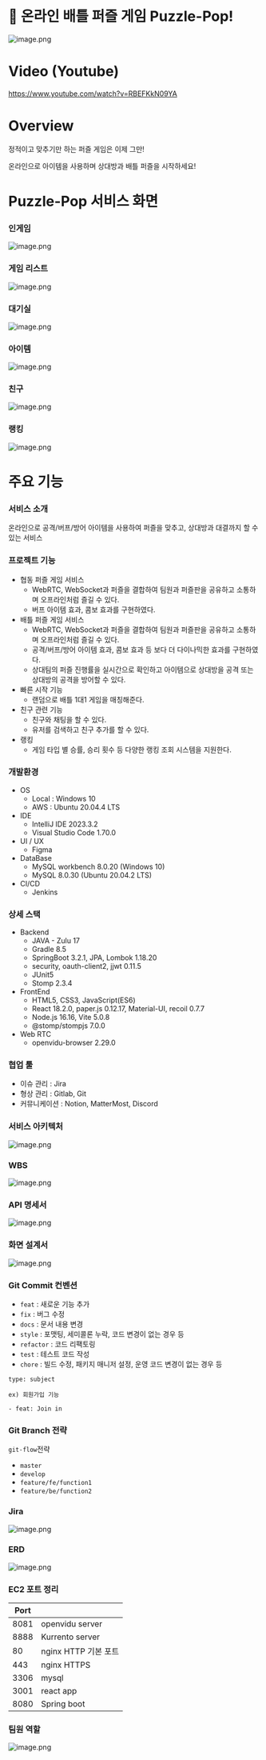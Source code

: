 # 🧩 온라인 배틀 퍼즐 게임 Puzzle-Pop!
![image.png](./readmeImg/main.gif)

# Video (Youtube)

https://www.youtube.com/watch?v=RBEFKkN09YA

#  Overview
정적이고 맞추기만 하는 퍼즐 게임은 이제 그만!

온라인으로 아이템을 사용하며 상대방과 배틀 퍼즐을 시작하세요!

# Puzzle-Pop 서비스 화면

### 인게임
![image.png](./readmeImg/ingame.png)

### 게임 리스트
![image.png](./readmeImg/gamelist.png)

### 대기실
![image.png](./readmeImg/waitingroom.png)

### 아이템
![image.png](./readmeImg/item.gif)

### 친구
![image.png](./readmeImg/friend.png)

### 랭킹
![image.png](./readmeImg/ranking.png)




#  주요 기능

### 서비스 소개
온라인으로 공격/버프/방어 아이템을 사용하여 퍼즐을 맞추고, 
상대방과 대결까지 할 수 있는 서비스   

### 프로젝트 기능
- 협동 퍼즐 게임 서비스
    - WebRTC, WebSocket과 퍼즐을 결합하여 팀원과 퍼즐판을 공유하고 소통하며 오프라인처럼 즐길 수 있다.
    - 버프 아이템 효과, 콤보 효과를 구현하였다.
- 배틀 퍼즐 게임 서비스
    - WebRTC, WebSocket과 퍼즐을 결합하여 팀원과 퍼즐판을 공유하고 소통하며 오프라인처럼 즐길 수 있다.
    - 공격/버프/방어 아이템 효과, 콤보 효과 등 보다 더 다이나믹한 효과를 구현하였다.
    - 상대팀의 퍼즐 진행률을 실시간으로 확인하고 아이템으로 상대방을 공격 또는 상대방의 공격을 방어할 수 있다.
- 빠른 시작 기능
    - 랜덤으로 배틀 1대1 게임을 매칭해준다.
- 친구 관련 기능
    - 친구와 채팅을 할 수 있다.
    - 유저를 검색하고 친구 추가를 할 수 있다.
- 랭킹
    - 게임 타입 별 승률, 승리 횟수 등 다양한 랭킹 조회 시스템을 지원한다.

### 개발환경
- OS
    - Local : Windows 10
    - AWS : Ubuntu 20.04.4 LTS
- IDE
    - IntelliJ IDE 2023.3.2
    - Visual Studio Code 1.70.0
- UI / UX
    - Figma
- DataBase
    - MySQL workbench 8.0.20 (Windows 10)
    - MySQL 8.0.30 (Ubuntu 20.04.2 LTS)
- CI/CD
    - Jenkins

### 상세 스택
- Backend
    - JAVA - Zulu 17
    - Gradle 8.5
    - SpringBoot 3.2.1, JPA, Lombok 1.18.20
    - security, oauth-client2, jjwt 0.11.5
    - JUnit5
    - Stomp 2.3.4
- FrontEnd
    - HTML5, CSS3, JavaScript(ES6)
    - React 18.2.0, paper.js 0.12.17, Material-UI, recoil 0.7.7
    - Node.js 16.16, Vite 5.0.8
    - @stomp/stompjs 7.0.0
- Web RTC
    - openvidu-browser 2.29.0

### 협업 툴
- 이슈 관리 : Jira
- 형상 관리 : Gitlab, Git
- 커뮤니케이션 : Notion, MatterMost, Discord

### 서비스 아키텍처
![image.png](./readmeImg/architecture.png)

### WBS
![image.png](./readmeImg/wbs.png)

### API 명세서
![image.png](./readmeImg/api.png)

### 화면 설계서 
![image.png](./readmeImg/figma.png)


### Git Commit 컨벤션
- `feat` : 새로운 기능 추가
- `fix` : 버그 수정
- `docs` : 문서 내용 변경
- `style` : 포맷팅, 세미콜론 누락, 코드 변경이 없는 경우 등
- `refactor` : 코드 리팩토링
- `test` : 테스트 코드 작성
- `chore` : 빌드 수정, 패키지 매니저 설정, 운영 코드 변경이 없는 경우 등

```
type: subject

ex) 회원가입 기능

- feat: Join in
```

### Git Branch 전략
`git-flow`전략

- `master`
- `develop`
- `feature/fe/function1`
- `feature/be/function2`


### Jira
![image.png](./readmeImg/jira.png)


### ERD
![image.png](./readmeImg/erd.png)


### EC2 포트 정리
| Port |  |
| --- | --- |
| 8081 | openvidu server |
| 8888 | Kurrento server |
| 80 | nginx HTTP 기본 포트 |
| 443 | nginx HTTPS |
| 3306 | mysql |
| 3001 | react app |
| 8080 | Spring boot |


### 팀원 역할

![image.png](./readmeImg/member.png)
